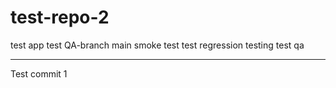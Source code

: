 # test-repo-2
test app
test
QA-branch
 main
 smoke test
 test
 regression testing
 test
 qa
***************************
Test commit 1
